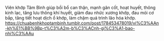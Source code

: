 Viên khớp Tâm Bình giúp bồi bổ can thận, mạnh gân cốt, hoạt huyết, thông kinh lạc, tăng lưu thông khí huyết, giảm đau nhức xương khớp, đau mỏi cơ bắp, tăng tiết hoạt dịch ổ khớp, làm chậm quá trình lão hóa khớp.
https://chuabenhkhoptambinh.tumblr.com/post/178453478019/vi%C3%AAn-kh%E1%BB%9Bp-t%C3%A2m-b%C3%ACnh-gi%C3%A1-bao-nhi%C3%AAu

